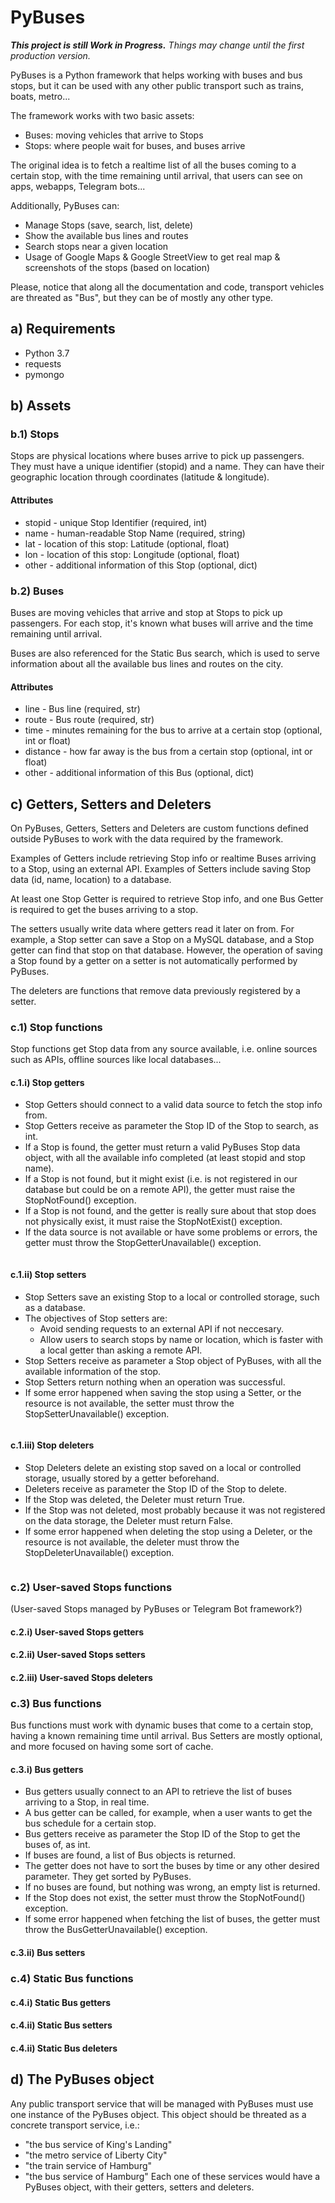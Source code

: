 # PyBuses

**_This project is still Work in Progress._**
_Things may change until the first production version._

PyBuses is a Python framework that helps working with buses and bus stops,
but it can be used with any other public transport such as trains, boats, metro...

The framework works with two basic assets:

* Buses: moving vehicles that arrive to Stops
* Stops: where people wait for buses, and buses arrive

The original idea is to fetch a realtime list of all the buses coming to a certain stop, with the time remaining until
  arrival, that users can see on apps, webapps, Telegram bots...

Additionally, PyBuses can:

* Manage Stops (save, search, list, delete)
* Show the available bus lines and routes
* Search stops near a given location
* Usage of Google Maps & Google StreetView to get real map & screenshots of the stops (based on location) 

Please, notice that along all the documentation and code, transport vehicles are threated as "Bus",
but they can be of mostly any other type.

## a) Requirements

* Python 3.7
* requests
* pymongo

## b) Assets

### b.1) Stops

Stops are physical locations where buses arrive to pick up passengers.
They must have a unique identifier (stopid) and a name.
They can have their geographic location through coordinates (latitude & longitude).

#### Attributes

* stopid - unique Stop Identifier (required, int)
* name - human-readable Stop Name (required, string)
* lat - location of this stop: Latitude (optional, float)
* lon - location of this stop: Longitude (optional, float)
* other - additional information of this Stop (optional, dict)

### b.2) Buses

Buses are moving vehicles that arrive and stop at Stops to pick up passengers.
For each stop, it's known what buses will arrive and the time remaining until arrival.

Buses are also referenced for the Static Bus search, which is used to
serve information about all the available bus lines and routes on the city.

#### Attributes

* line - Bus line (required, str)
* route - Bus route (required, str)
* time - minutes remaining for the bus to arrive at a certain stop (optional, int or float)
* distance - how far away is the bus from a certain stop (optional, int or float)
* other - additional information of this Bus (optional, dict)

## c) Getters, Setters and Deleters

On PyBuses, Getters, Setters and Deleters are custom functions defined outside PyBuses
to work with the data required by the framework.

Examples of Getters include retrieving Stop info or realtime Buses arriving to a Stop, using an external API.
Examples of Setters include saving Stop data (id, name, location) to a database.

At least one Stop Getter is required to retrieve Stop info,
and one Bus Getter is required to get the buses arriving to a stop.

The setters usually write data where getters read it later on from.
For example, a Stop setter can save a Stop on a MySQL database, and a Stop getter can find that stop on that database.
However, the operation of saving a Stop found by a getter on a setter is not automatically performed by PyBuses.

The deleters are functions that remove data previously registered by a setter.

### c.1) Stop functions

Stop functions get Stop data from any source available, 
i.e. online sources such as APIs, offline sources like local databases...

#### c.1.i) Stop getters

* Stop Getters should connect to a valid data source to fetch the stop info from.
* Stop Getters receive as parameter the Stop ID of the Stop to search, as int.
* If a Stop is found, the getter must return a valid PyBuses Stop data object, with all the available info completed
  (at least stopid and stop name).
* If a Stop is not found, but it might exist (i.e. is not registered in our database but could be on a remote API),
the getter must raise the StopNotFound() exception.
* If a Stop is not found, and the getter is really sure about that stop does not physically exist,
  it must raise the StopNotExist() exception.
* If the data source is not available or have some problems or errors,
  the getter must throw the StopGetterUnavailable() exception.

```python  

```

#### c.1.ii) Stop setters

* Stop Setters save an existing Stop to a local or controlled storage, such as a database.
* The objectives of Stop setters are:
    * Avoid sending requests to an external API if not neccesary.
    * Allow users to search stops by name or location, which is faster with a local getter than asking a remote API.
* Stop Setters receive as parameter a Stop object of PyBuses, with all the available information of the stop.
* Stop Setters return nothing when an operation was successful.
* If some error happened when saving the stop using a Setter, or the resource is not available,
  the setter must throw the StopSetterUnavailable() exception.

```python

```

#### c.1.iii) Stop deleters

* Stop Deleters delete an existing stop saved on a local or controlled storage, usually stored by a getter beforehand.
* Deleters receive as parameter the Stop ID of the Stop to delete.
* If the Stop was deleted, the Deleter must return True.
* If the Stop was not deleted, most probably because it was not registered on the data storage,
  the Deleter must return False.
* If some error happened when deleting the stop using a Deleter, or the resource is not available,
  the deleter must throw the StopDeleterUnavailable() exception.

```python

```

### c.2) User-saved Stops functions

(User-saved Stops managed by PyBuses or Telegram Bot framework?) 

#### c.2.i) User-saved Stops getters



#### c.2.ii) User-saved Stops setters



#### c.2.iii) User-saved Stops deleters



### c.3) Bus functions

Bus functions must work with dynamic buses that come to a certain stop, having a known remaining time until arrival.
Bus Setters are mostly optional, and more focused on having some sort of cache.

#### c.3.i) Bus getters

* Bus getters usually connect to an API to retrieve the list of buses arriving to a Stop, in real time.
* A bus getter can be called, for example, when a user wants to get the bus schedule for a certain stop.
* Bus getters receive as parameter the Stop ID of the Stop to get the buses of, as int.
* If buses are found, a list of Bus objects is returned.
* The getter does not have to sort the buses by time or any other desired parameter. They get sorted by PyBuses.
* If no buses are found, but nothing was wrong, an empty list is returned.
* If the Stop does not exist, the setter must throw the StopNotFound() exception.
* If some error happened when fetching the list of buses, the getter must throw the BusGetterUnavailable() exception.

#### c.3.ii) Bus setters



### c.4) Static Bus functions



#### c.4.i) Static Bus getters



#### c.4.ii) Static Bus setters



#### c.4.ii) Static Bus deleters


## d) The PyBuses object

Any public transport service that will be managed with PyBuses must use one instance of the PyBuses object.
This object should be threated as a concrete transport service, i.e.:
- "the bus service of King's Landing"
- "the metro service of Liberty City"
- "the train service of Hamburg"
- "the bus service of Hamburg"
Each one of these services would have a PyBuses object, with their getters, setters and deleters.


